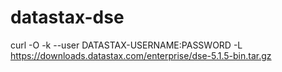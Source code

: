 # datastax-dse

curl -O -k --user DATASTAX-USERNAME:PASSWORD -L https://downloads.datastax.com/enterprise/dse-5.1.5-bin.tar.gz
